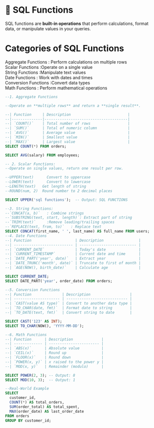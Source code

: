 # 🔧 SQL Functions

SQL functions are **built-in operations** that perform calculations, format data, or manipulate values in your queries.


# Categories of SQL Functions


Aggregate Functions  : Perform calculations on multiple rows   
Scalar Functions   :Operate on a single value               
String Functions   :Manipulate text values                  
Date Functions     : Work with dates and times               
Conversion Functions :Convert data types                     
Math Functions     : Perform mathematical operations      


```sql
--1. Aggregate Functions

--Operate on **multiple rows** and return a **single result**.

--| Function     | Description                          |
--|--------------|--------------------------------------|
--| `COUNT()`    | Total number of rows                 |
--| `SUM()`      | Total of numeric column              |
--| `AVG()`      | Average value                        |
--| `MIN()`      | Smallest value                       |
--| `MAX()`      | Largest value                        |
SELECT COUNT(*) FROM orders;

SELECT AVG(salary) FROM employees;

-- 2. Scalar Functions:
--Operate on single values, return one result per row.

--UPPER(text)	   Convert to uppercase
--LOWER(text)	   Convert to lowercase
--LENGTH(text)   Get length of string
--ROUND(num, 2)  Round number to 2 decimal places

SELECT UPPER('sql functions');  -- Output: SQL FUNCTIONS

--3. String Functions:
--`CONCAT(a, b)`   : Combine strings                
--`SUBSTRING(text, start, length)`: Extract part of string        
--`TRIM(text)`     :Remove leading/trailing spaces 
--`REPLACE(text, from, to)`   : Replace text             
SELECT CONCAT(first_name, ' ', last_name) AS full_name FROM users;
--4. Date Functions
--| Function                    | Description                |
--| --------------------------- | -------------------------- |
--| `CURRENT_DATE`              | Today's date               |
--| `CURRENT_TIMESTAMP`         | Current date and time      |
--| `DATE_PART('year', date)`   | Extract year               |
--| `DATE_TRUNC('month', date)` | Truncate to first of month |
--| `AGE(NOW(), birth_date)`    | Calculate age              |

SELECT CURRENT_DATE;
SELECT DATE_PART('year', order_date) FROM orders;

--5. Conversion Functions
--| Function              | Description                  |
--| --------------------- | ---------------------------- |
--| `CAST(value AS type)` | Convert to another data type |
--| `TO_CHAR(date, fmt)`  | Format date to string        |
--| `TO_DATE(text, fmt)`  | Convert string to date       |

SELECT CAST('123' AS INT);
SELECT TO_CHAR(NOW(), 'YYYY-MM-DD');

--6. Math Functions
--| Function      | Description             |
--| ------------- | ----------------------- |
--| `ABS(x)`      | Absolute value          |
--| `CEIL(x)`     | Round up                |
--| `FLOOR(x)`    | Round down              |
--| `POWER(x, y)` | x raised to the power y |
--| `MOD(x, y)`   | Remainder (modulo)      |

SELECT POWER(2, 3); -- Output: 8
SELECT MOD(10, 3);  -- Output: 1

--Real-World Example
SELECT 
  customer_id,
  COUNT(*) AS total_orders,
  SUM(order_total) AS total_spent,
  MAX(order_date) AS last_order_date
FROM orders
GROUP BY customer_id;

